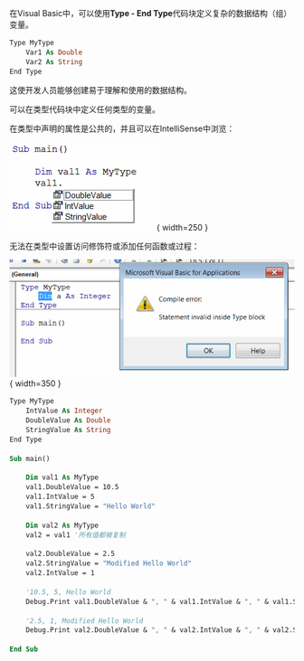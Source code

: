 在Visual Basic中，可以使用**Type - End Type**代码块定义复杂的数据结构（组）变量。

~~~ vb
Type MyType
    Var1 As Double
    Var2 As String
End Type
~~~

这使开发人员能够创建易于理解和使用的数据结构。

可以在类型代码块中定义任何类型的变量。

在类型中声明的属性是公共的，并且可以在IntelliSense中浏览：

![在IntelliSense中显示的用户定义类型的属性](type-properties-intellisense.png){ width=250 }

无法在类型中设置访问修饰符或添加任何函数或过程：

![编译错误：Type块内的语句无效](statement-invalid-type-block.png){ width=350 }

~~~ vb
Type MyType
    IntValue As Integer
    DoubleValue As Double
    StringValue As String
End Type

Sub main()

    Dim val1 As MyType
    val1.DoubleValue = 10.5
    val1.IntValue = 5
    val1.StringValue = "Hello World"
    
    Dim val2 As MyType
    val2 = val1 '所有值都被复制
    
    val2.DoubleValue = 2.5
    val2.StringValue = "Modified Hello World"
    val2.IntValue = 1
    
    '10.5, 5, Hello World
    Debug.Print val1.DoubleValue & ", " & val1.IntValue & ", " & val1.StringValue
    
    '2.5, 1, Modified Hello World
    Debug.Print val2.DoubleValue & ", " & val2.IntValue & ", " & val2.StringValue
    
End Sub
~~~